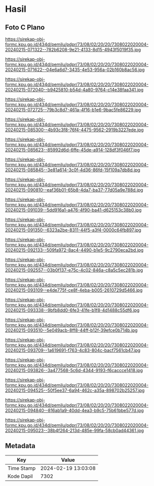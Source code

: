 # Hasil

## Foto C Plano

https://sirekap-obj-formc.kpu.go.id/434d/pemilu/pdpr/73/08/02/20/20/7308022020004-20240215-071322--782b6208-9e21-4133-8d15-4943f5019f35.jpg

https://sirekap-obj-formc.kpu.go.id/434d/pemilu/pdpr/73/08/02/20/20/7308022020004-20240215-071622--04e6a6d7-3435-4e53-956a-02b160b8ac56.jpg

https://sirekap-obj-formc.kpu.go.id/434d/pemilu/pdpr/73/08/02/20/20/7308022020004-20240215-072040--b9425810-b54d-4a80-9764-c14e38faa341.jpg

https://sirekap-obj-formc.kpu.go.id/434d/pemilu/pdpr/73/08/02/20/20/7308022020004-20240215-072725--79b3c8d7-461a-4f16-b1e6-9bac5fe86229.jpg

https://sirekap-obj-formc.kpu.go.id/434d/pemilu/pdpr/73/08/02/20/20/7308022020004-20240215-085300--4b93c3f8-76f4-4475-9562-2919b3227ede.jpg

https://sirekap-obj-formc.kpu.go.id/434d/pemilu/pdpr/73/08/02/20/20/7308022020004-20240215-085623--85992d6d-6ffe-45de-a914-128df3f046f7.jpg

https://sirekap-obj-formc.kpu.go.id/434d/pemilu/pdpr/73/08/02/20/20/7308022020004-20240215-085845--3e81a614-3c0f-4d36-86fd-15f109a7db8d.jpg

https://sirekap-obj-formc.kpu.go.id/434d/pemilu/pdpr/73/08/02/20/20/7308022020004-20240215-090810--eaf36b01-65b8-4da7-ba37-77d05a9e788d.jpg

https://sirekap-obj-formc.kpu.go.id/434d/pemilu/pdpr/73/08/02/20/20/7308022020004-20240215-091039--5dd916a1-a476-4f90-ba41-d625153c38b0.jpg

https://sirekap-obj-formc.kpu.go.id/434d/pemilu/pdpr/73/08/02/20/20/7308022020004-20240215-091350--6323a2be-8311-44f5-a3f4-0000c64fb897.jpg

https://sirekap-obj-formc.kpu.go.id/434d/pemilu/pdpr/73/08/02/20/20/7308022020004-20240215-092133--509fa972-8ac4-4490-b1e5-9c2790eca2bd.jpg

https://sirekap-obj-formc.kpu.go.id/434d/pemilu/pdpr/73/08/02/20/20/7308022020004-20240215-092557--03b0f137-e75c-4c02-846a-c8a5c5ec281b.jpg

https://sirekap-obj-formc.kpu.go.id/434d/pemilu/pdpr/73/08/02/20/20/7308022020004-20240215-093109--e4de775f-ce8f-4eba-b005-2610729d5466.jpg

https://sirekap-obj-formc.kpu.go.id/434d/pemilu/pdpr/73/08/02/20/20/7308022020004-20240215-093338--9bfb8dd0-6fe3-41fe-b1f8-4d1488c55df6.jpg

https://sirekap-obj-formc.kpu.go.id/434d/pemilu/pdpr/73/08/02/20/20/7308022020004-20240215-093510--5e049acb-8ff8-44ff-b12f-39efce0b714b.jpg

https://sirekap-obj-formc.kpu.go.id/434d/pemilu/pdpr/73/08/02/20/20/7308022020004-20240215-093709--1a619691-f763-4c83-804c-bacf7561cb47.jpg

https://sirekap-obj-formc.kpu.go.id/434d/pemilu/pdpr/73/08/02/20/20/7308022020004-20240215-093826--3a477568-5c6d-4344-9193-f6caccce1418.jpg

https://sirekap-obj-formc.kpu.go.id/434d/pemilu/pdpr/73/08/02/20/20/7308022020004-20240215-094525--50f5ee37-6a94-462c-a35a-898702b25257.jpg

https://sirekap-obj-formc.kpu.go.id/434d/pemilu/pdpr/73/08/02/20/20/7308022020004-20240215-094840--816ab1a9-40dd-4ea3-b9c5-75b61bbe577d.jpg

https://sirekap-obj-formc.kpu.go.id/434d/pemilu/pdpr/73/08/02/20/20/7308022020004-20240215-095023--38b4f264-213d-485e-99fa-58cb0ad44361.jpg


## Metadata

| Key        | Value               |
| ---------- | ------------------- |
| Time Stamp | 2024-02-19 13:03:08 |
| Kode Dapil | 7302                |



